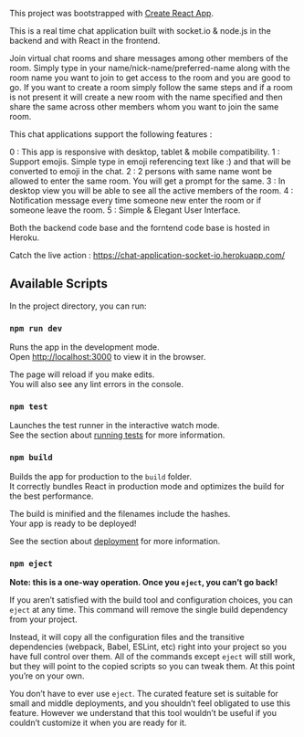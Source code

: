 This project was bootstrapped with [Create React App](https://github.com/facebook/create-react-app).

This is a real time chat application built with socket.io & node.js in the backend and with React in the frontend.

Join virtual chat rooms and share messages among other members of the room. Simply type in your name/nick-name/preferred-name along with the room name you want to join to get access to the room and you are good to go. If you want to create a room simply follow the same steps and if a room is not present it will create a new room with the name specified and then share the same across other members whom you want to join the same room.

This chat applications support the following features :

0 : This app is responsive with desktop, tablet & mobile compatibility.
1 : Support emojis. Simple type in emoji referencing text like :) and that will be converted to emoji in the chat.
2 : 2 persons with same name wont be allowed to enter the same room. You will get a prompt for the same.
3 : In desktop view you will be able to see all the active members of the room.
4 : Notification message every time someone new enter the room or if someone leave the room.
5 : Simple & Elegant User Interface.

Both the backend code base and the forntend code base is hosted in Heroku.

Catch the live action : https://chat-application-socket-io.herokuapp.com/

## Available Scripts

In the project directory, you can run:

### `npm run dev`

Runs the app in the development mode.<br />
Open [http://localhost:3000](http://localhost:3000) to view it in the browser.

The page will reload if you make edits.<br />
You will also see any lint errors in the console.

### `npm test`

Launches the test runner in the interactive watch mode.<br />
See the section about [running tests](https://facebook.github.io/create-react-app/docs/running-tests) for more information.

### `npm build`

Builds the app for production to the `build` folder.<br />
It correctly bundles React in production mode and optimizes the build for the best performance.

The build is minified and the filenames include the hashes.<br />
Your app is ready to be deployed!

See the section about [deployment](https://facebook.github.io/create-react-app/docs/deployment) for more information.

### `npm eject`

**Note: this is a one-way operation. Once you `eject`, you can’t go back!**

If you aren’t satisfied with the build tool and configuration choices, you can `eject` at any time. This command will remove the single build dependency from your project.

Instead, it will copy all the configuration files and the transitive dependencies (webpack, Babel, ESLint, etc) right into your project so you have full control over them. All of the commands except `eject` will still work, but they will point to the copied scripts so you can tweak them. At this point you’re on your own.

You don’t have to ever use `eject`. The curated feature set is suitable for small and middle deployments, and you shouldn’t feel obligated to use this feature. However we understand that this tool wouldn’t be useful if you couldn’t customize it when you are ready for it.
